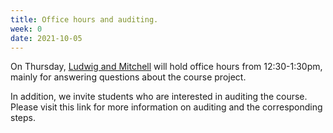 ```yaml
---
title: Office hours and auditing.
week: 0
date: 2021-10-05
---
```

On Thursday, [Ludwig and Mitchell](https://mlfoundations.github.io/au21/staff/) will hold office hours from 12:30-1:30pm, mainly for answering questions about the course project.

In addition, we invite students who are interested in auditing the course. Please visit this link for more information on auditing and the corresponding steps.

